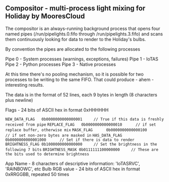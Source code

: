 Compositor - multi-process light mixing for Holiday by MooresCloud
------------------------------------------------------------------

The compositor is an always-running background process that opens four named pipes
(/run/pipelights.0.fifo through /run/pipelights.3.fifo) and scans them continuously
looking for data to render to the Holiday's bulbs.

By convention the pipes are allocated to the following processes

Pipe 0 - System processes (warnings, exceptions, failures)
Pipe 1 - IoTAS
Pipe 2 - Python processes
Pipe 3 - Native processes

At this time there's no pooling mechanism, so it is possible for two processes to be writing to the same FIFO.
That could produce - ahem - interesting results.

The data is in the format of 52 lines, each 9 bytes in length (8 characters plus newline)

Flags - 24 bits of ASCII hex in format 0xHHHHHH

`NEW_DATA_FLAG   0b0000000000000001		// True if this data is freshly received from pipe`
`REPLACE_FLAG	0b0000000000000010		// if set replace buffer, otherwise mix`
`MASK_FLAG		0b0000000000000100		// if set non-zero bytes are masked in`
`HAS_DATA_FLAG	0b0000000000001000		// Set if there is data to render`
`BRIGHTNESS_FLAG 0b1000000000000000		// Set the brightness in the following 7 bits`
`BRIGHTNESS_MASK 0b0111111100000000		// These are the bits used to determine brightness`

App Name  - 8 characters of descriptive information: 'IoTASRVC', 'RAINBOWC', etc
Bulb RGB value - 24 bits of ASCII hex in format 0xRRGGBB, repeated 50 times

